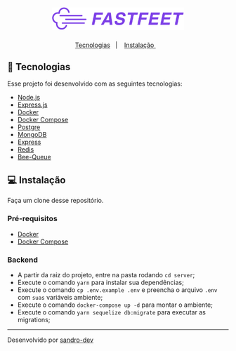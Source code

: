 <h1 align="center">
  <img alt="Fastfeet" title="Fastfeet" src=".github/logo.png" width="300px" />
</h1>


<p align="center">
 <a href="#rocket-tecnologias">Tecnologias</a>&nbsp;&nbsp;&nbsp;|&nbsp;&nbsp;&nbsp;
 <a href="#computer-instalação">Instalação </a>&nbsp;&nbsp;&nbsp;</p>


## :rocket: Tecnologias

Esse projeto foi desenvolvido com as seguintes tecnologias:

- [Node.js](https://nodejs.org/en/)
- [Express.js](https://expressjs.com/)
- [Docker](https://www.docker.com/)
- [Docker Compose](https://docs.docker.com/compose/)
- [Postgre](https://www.postgresql.org/)
- [MongoDB](https://www.mongodb.com/)
- [Express](https://github.com/expressjs/express)
- [Redis](https://redis.io/)
- [Bee-Queue](https://github.com/bee-queue/bee-queue)

## :computer: Instalação

Faça um clone desse repositório.

### Pré-requisitos

- [Docker](https://www.docker.com/)
- [Docker Compose](https://docs.docker.com/compose/)

### Backend

- A partir da raiz do projeto, entre na pasta rodando `cd server`;
- Execute o comando `yarn` para instalar sua dependências;
- Execute o comando `cp .env.example .env` e preencha o arquivo `.env` com `suas` variáveis ambiente;
- Execute o comando `docker-compose up -d` para montar o ambiente;
- Execute o comando `yarn sequelize db:migrate` para executar as migrations;


---

Desenvolvido por [sandro-dev](https://www.linkedin.com/in/sandrossantos/)
